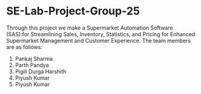 # SE-Lab-Project-Group-25
Through this project we make a Supermarket Automation Software (SAS):for Streamlining Sales, Inventory, Statistics, and Pricing for Enhanced Supermarket Management and Customer Experience.
The team members are as follows:
1) Pankaj Sharma
2) Parth Pandya
3) Pigili Durga Harshith
4) Piyush Kumar
5) Piyush Kumar 
